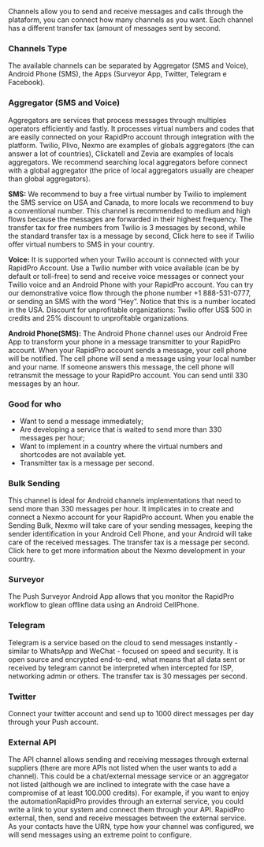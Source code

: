 <div class="align-justify">

Channels allow you to send and receive messages and calls through the plataform, you can connect how many channels as you want. Each channel has a different transfer tax (amount of messages sent by second.

### Channels Type

The available channels can be separated by Aggregator (SMS and Voice), Android Phone (SMS), the Apps (Surveyor App, Twitter, Telegram e Facebook).

### Aggregator (SMS and Voice)

 Aggregators are services that process messages through multiples operators efficiently and fastly. It processes virtual numbers and codes that are easily connected on your RapidPro account through integration with the platform. Twilio, Plivo, Nexmo are examples of globals aggregators (the can answer a lot of countries), Clickatell and Zevia are examples of locals aggregators. We recommend searching local aggregators before connect with a global aggregator (the price of local aggregators usually are cheaper than global aggregators).

**SMS:** We recommend to buy a free virtual number by Twilio to implement the SMS service on USA and Canada, to more locals we recommend to buy a conventional number. This channel is recommended to medium and high flows because the messages are forwarded in their highest frequency. The transfer tax for free numbers from Twilio is 3 messages by second, while the standard transfer tax is a message by second, Click here to see if Twilio offer virtual numbers to SMS in your country.

**Voice:** It is supported when your Twilio account is connected with your RapidPro Account. Use a Twilio number with voice available (can be by default or toll-free) to send and receive voice messages or connect your Twilio voice and an Android Phone with your RapidPro account.
You can try our demonstrative voice flow through the phone number +1 888-531-0777, or sending an SMS with the word “Hey”. Notice that this is a number located in the USA. 
Discount for unprofitable organizations: Twilio offer US$ 500 in credits and 25% discount to unprofitable organizations.

**Android Phone(SMS):** The Android Phone channel uses our Android Free App to transform your phone in a message transmitter to your RapidPro account. When your RapidPro account sends a message, your cell phone will be notified. The cell phone will send a message using your local number and your name. If someone answers this message, the cell phone will retransmit the message to your RapidPro account. You can send until 330 messages by an hour.

### Good for who

- Want to send a message immediately;
- Are developing a service that is waited to send more than 330 messages per hour;
- Want to implement in a country where the virtual numbers and shortcodes are not available yet.
- Transmitter tax is a message per second.

### Bulk Sending

This channel is ideal for Android channels implementations that need to send more than 330 messages per hour. It implicates in to create and connect a Nexmo account for your RapidPro account. When you enable the Sending Bulk, Nexmo will take care of your sending messages, keeping the sender identification in your Android Cell Phone, and your Android will take care of the received messages. The transfer tax is a message per second. Click here to get more information about the Nexmo development in your country.

### Surveyor

The Push Surveyor Android App allows that you monitor the RapidPro workflow to glean offline data using an Android CellPhone.

### Telegram

Telegram is a service based on the cloud to send messages instantly - similar to WhatsApp and WeChat - focused on speed and security. It is open source and encrypted end-to-end, what means that all data sent or received by telegram cannot be interpreted when intercepted for ISP, networking admin or others. The transfer tax is 30 messages per second.

### Twitter

Connect your twitter account and send up to 1000 direct messages per day through your Push account.

### External API

The API channel allows sending and receiving messages through external suppliers (there are more APIs not listed when the user wants to add a channel). This could be a chat/external message service or an aggregator not listed (although we are inclined to integrate with the case have a compromise of at least 100.000 credits). 
For example, if you want to enjoy the automationRapidPro provides through an external service, you could write a link to your system and connect them through your API. RapidPro external, then, send and receive messages between the external service.
As your contacts have the URN, type how your channel was configured, we will send messages using an extreme point to configure.

</div>